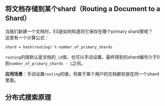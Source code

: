 ## 将文档存储到某个shard（Routing a Document to a Shard）
当我们新建一个文档时，ES是如何知道将它保存在哪个primary shard里呢？  
这里有一个计算公式：
```
shard = hash(routing) % number_of_primary_shards
```
`routing`的值默认是文档的`_id`值，也可以手动设置。最终得到的shard编号介于0到`number_of_primary_shards - 1`之间。

**应用场景**：手动设置`routing`的值，将属于某个用户的文档都存放在同一个shard里面。

## 分布式搜索原理
